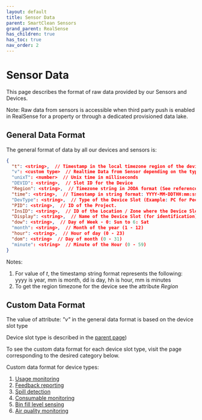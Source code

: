 ```yaml
---
layout: default
title: Sensor Data
parent: SmartClean Sensors
grand_parent: RealSense
has_children: true
has_toc: true
nav_order: 2
---
```


# Sensor Data
This page describes the format of raw data provided by our Sensors and Devices.

Note:
Raw data from sensors is accessible when third party push is enabled 
in RealSense for a property or through a dedicated provisioned data lake.


## General Data Format
The general format of data by all our devices and sensors is:
```json
{
  "t": <string>,  // Timestamp in the local timezone region of the device (string format: yyyymmddhhmmss)
  "v": <custom type>  // Realtime Data from Sensor depending on the type of the Sensor
  "unixT": <number>  // Unix time in milliseconds
  "DEVID": <string>,  // Slot ID for the Device
  "Region": <string>,  // Timezone string in JODA format (See reference at bottom of page)
  "time": <string>,  // Timestamp in string format: YYYY-MM-DDTHH:mm:ss+offset
  "DevType": <string>,  // Type of the Device Slot (Example: PC for People Counter, FD for feedback etc).
  "PID": <string>,  // ID of the Project.
  "InsID": <string>,  // ID of the Location / Zone where the Device Slot is located.
  "Display": <string>,  // Name of the Device Slot (for identification)
  "dow": <string>,  // Day of Week - 0: Sun to 6: Sat
  "month": <string>,  // Month of the year (1 - 12)
  "hour": <string>,  // Hour of day (0 - 23)
  "dom": <string>  // Day of month (0 - 31)
  "minute": <string>  // Minute of the Hour (0 - 59)
}
```
Notes:
1. For value of *t*, the timestamp string format represents the following:
yyyy is year, mm is month, dd is day, hh is hour, mm is minutes
2. To get the region timezone for the device see the attribute *Region*


## Custom Data Format
The value of attribute: *"v"* in the general data format is based on the device slot type

Device slot type is described in the [parent page](/realsense_sensors.html))

To see the custom data format for each device slot type, visit the page corresponding to the desired category below.

Custom data format for device types:
1. [Usage monitoring](/realsense_sensor_data_pc.html)
2. [Feedback reporting](/realsense_sensor_data_fd.html)
3. [Spill detection](/realsense_sensor_data_wd.html)
4. [Consumable monitoring](/realsense_sensor_data_cmd.html)
5. [Bin fill level sensing](/realsense_sensor_data_bin.html)
6. [Air quality monitoring](/realsense_sensor_data_aq.html)

